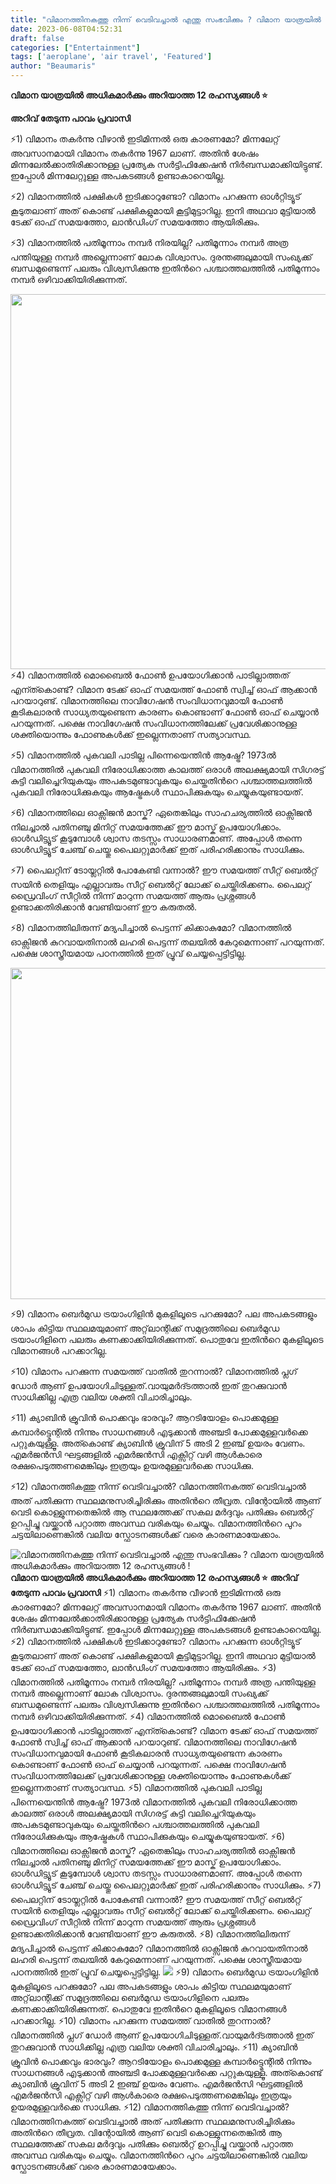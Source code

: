 ```yaml
---
title: "വിമാനത്തിനകത്തു നിന്ന് വെടിവച്ചാല്‍ എന്തു സംഭവിക്കും ? വിമാന യാത്രയിൽ അധികമാര്‍ക്കും അറിയാത്ത 12 രഹസ്യങ്ങള്‍ !"
date: 2023-06-08T04:52:31
draft: false
categories: ["Entertainment"]
tags: ['aeroplane', 'air travel', 'Featured']
author: "Beaumaris"
---
```


<strong>വിമാന യാത്രയിൽ അധികമാര്‍ക്കും അറിയാത്ത 12 രഹസ്യങ്ങള്‍ ⭐</strong>

<strong>അറിവ് തേടുന്ന പാവം പ്രവാസി</strong>

⚡1) വിമാനം തകര്‍ന്നു വീഴാന്‍ ഇടിമിന്നല്‍ ഒരു കാരണമോ? മിന്നലേറ്റ് അവസാനമായി വിമാനം തകര്‍ന്നു 1967 ലാണ്. അതിന്‍ ശേഷം മിന്നലേല്‍ക്കാതിരിക്കാനുള്ള പ്രത്യേക സര്‍ട്ടിഫിക്കേഷന്‍ നിര്‍ബന്ധമാക്കിയിട്ടുണ്ട്. ഇപ്പോള്‍ മിന്നലേറ്റുള്ള അപകടങ്ങള്‍ ഉണ്ടാകാറെയില്ല.

⚡2) വിമാനത്തില്‍ പക്ഷികള്‍ ഇടിക്കാറുണ്ടോ? വിമാനം പറക്കുന്ന ഓള്‍റ്റിട്യൂട് കൂടുതലാണ് അത് കൊണ്ട് പക്ഷികളുമായി കൂട്ടിമുട്ടാറില്ല. ഇനി അഥവാ മുട്ടിയാല്‍ ടേക്ക് ഓഫ് സമയത്തോ, ലാന്‍ഡിംഗ് സമയത്തോ ആയിരിക്കും.

⚡3) വിമാനത്തില്‍ പതിമൂന്നാം നമ്പര്‍ നിരയില്ല? പതിമൂന്നാം നമ്പര്‍ അത്ര പന്തിയുള്ള നമ്പര്‍ അല്ലെന്നാണ് ലോക വിശ്വാസം. ദുരന്തങ്ങലുമായി സംഖ്യക്ക് ബന്ധമുണ്ടെന്ന് പലരും വിശ്വസിക്കുന്നു ഇതിന്‍റെ പശ്ചാത്തലത്തില്‍ പതിമൂന്നാം നമ്പര്‍ ഒഴിവാക്കിയിരിക്കുന്നത്.

<a href="https://cdn.boolokam.com/articles/2023/06/ee1e-1.jpg"><img class="size-large wp-image-398740 aligncenter" src="https://cdn.boolokam.com/articles/2023/06/ee1e-1-1024x768.jpg" alt="" width="800" height="600" /></a>⚡4) വിമാനത്തില്‍ മൊബൈല്‍ ഫോണ്‍ ഉപയോഗിക്കാന്‍ പാടില്ലാത്തത് എന്ത്കൊണ്ട്? വിമാന ടേക്ക് ഓഫ് സമയത്ത് ഫോണ്‍ സ്വിച്ച് ഓഫ് ആക്കാന്‍ പറയാറുണ്ട്. വിമാനത്തിലെ നാവിഗേഷന്‍ സംവിധാനവുമായി ഫോണ്‍ കൂടികലാരന്‍ സാധ്യതയുണ്ടെന്ന കാരണം കൊണ്ടാണ് ഫോണ്‍ ഓഫ് ചെയ്യാന്‍ പറയുന്നത്. പക്ഷെ നാവിഗേഷന്‍ സംവിധാനത്തിലേക്ക് പ്രവേശിക്കാനുള്ള ശക്തിയൊന്നും ഫോണുകള്‍ക്ക് ഇല്ലെന്നതാണ് സത്യാവസ്ഥ.

⚡5) വിമാനത്തില്‍ പുകവലി പാടില്ല പിന്നെയെന്തിന്‍ ആഷ്ട്രേ? 1973ല്‍ വിമാനത്തില്‍ പുകവലി നിരോധിക്കാത്ത കാലത്ത് ഒരാള്‍ അലക്ഷ്യമായി സിഗരട്ട് കുട്ടി വലിച്ചെറിയുകയും അപകടമുണ്ടാവുകയും ചെയ്തതിന്‍റെ പശ്ചാത്തലത്തില്‍ പുകവലി നിരോധിക്കുകയും ആഷ്ട്രേകള്‍ സ്ഥാപിക്കുകയും ചെയ്യുകയുണ്ടായത്.

⚡6) വിമാനത്തിലെ ഓക്സിജന്‍ മാസ്ക്? ഏതെങ്കിലും സാഹചര്യത്തില്‍ ഓക്സിജന്‍ നിലച്ചാല്‍ പതിനഞ്ചു മിനിറ്റ് സമയത്തേക്ക് ഈ മാസ്ക് ഉപയോഗിക്കാം. ഓള്‍ഡിട്ട്യൂട് കൂടുമ്പോള്‍ ശ്വാസ തടസ്സം സാധാരണമാണ്. അപ്പോള്‍ തന്നെ ഓള്‍ഡിട്ട്യൂട് ചേഞ്ച് ചെയ്തു പൈലറ്റുമാര്‍ക്ക് ഇത് പരിഹരിക്കാനും സാധിക്കും.

⚡7) പൈലറ്റിന് ടോയ്ലറ്റില്‍ പോകേണ്ടി വന്നാല്‍? ഈ സമയത്ത് സീറ്റ് ബെല്‍റ്റ്‌ സയിന്‍ തെളിയും എല്ലാവരും സീറ്റ് ബെല്‍റ്റ്‌ ലോക്ക് ചെയ്തിരിക്കണം. പൈലറ്റ് ഡ്രൈവിംഗ് സീറ്റില്‍ നിന്ന് മാറുന്ന സമയത്ത് ആരും പ്രശ്നങ്ങള്‍ ഉണ്ടാക്കതിരിക്കാന്‍ വേണ്ടിയാണ് ഈ കരുതല്‍.

⚡8) വിമാനത്തിലിരുന്ന് മദ്യപിച്ചാല്‍ പെട്ടന്ന് കിക്കാകുമോ? വിമാനത്തില്‍ ഓക്സിജന്‍ കുറവായതിനാല്‍ ലഹരി പെട്ടന്ന് തലയില്‍ കേറുമെന്നാണ് പറയുന്നത്. പക്ഷെ ശാസ്ത്രീയമായ പഠനത്തില്‍ ഇത് പ്രൂവ് ചെയ്യപ്പെട്ടിട്ടില്ല.

<a href="https://cdn.boolokam.com/articles/2023/06/eeerrrr-scaled.jpg"><img class="size-large wp-image-398741" src="https://cdn.boolokam.com/articles/2023/06/eeerrrr-1024x678.jpg" alt="" width="800" height="530" /></a>

⚡9) വിമാനം ബെര്‍മുഡ ട്രയാംഗിളിന്‍ മുകളിലൂടെ പറക്കുമോ? പല അപകടങ്ങളും ശാപം കിട്ടിയ സ്ഥലമയുമാണ് അറ്റ്‌ലാന്റിക്ക് സമുദ്രത്തിലെ ബെര്‍മുഡ ട്രയാംഗിളിനെ പലരും കണക്കാക്കിയിരിക്കുന്നത്. പൊതുവേ ഇതിന്‍റെ മുകളിലൂടെ വിമാനങ്ങള്‍ പറക്കാറില്ല.

⚡10) വിമാനം പറക്കുന്ന സമയത്ത് വാതില്‍ തുറന്നാല്‍? വിമാനത്തില്‍ പ്ലഗ് ഡോര്‍ ആണ് ഉപയോഗിചിടുള്ളത്.വായുമര്‍ദ്ടത്താല്‍ ഇത് തുറക്കുവാന്‍ സാധിക്കില്ല എത്ര വലിയ ശക്തി വിചാരിച്ചാലും.

⚡11) ക്യാബിന്‍ ക്രൂവിന്‍ പൊക്കവും ഭാരവും? ആറടിയോളം പൊക്കമുള്ള കമ്പാര്‍ട്ട്മെന്റില്‍ നിന്നും സാധനങ്ങള്‍ എടുക്കാന്‍ അഞ്ചടി പോക്കമുള്ളവര്‍ക്കെ പറ്റുകയുള്ളൂ. അത്കൊണ്ട് ക്യാബിന്‍ ക്രൂവിന് 5 അടി 2 ഇഞ്ച് ഉയരം വേണം. എമര്‍ജന്‍സി ഘട്ടങ്ങളില്‍ എമര്‍ജന്‍സി എക്സിറ്റ് വഴി ആള്‍കാരെ രക്ഷപെടുത്തണമെങ്കിലും ഇത്രയും ഉയരമുള്ളവര്‍ക്കെ സാധിക്കു.

⚡12) വിമാനത്തികത്തു നിന്ന് വെടിവച്ചാല്‍? വിമാനത്തിനകത്ത്‌ വെടിവച്ചാല്‍ അത് പതിക്കുന്ന സ്ഥലമനുസരിച്ചിരിക്കും അതിന്‍റെ തീവ്രത. വിന്റോയില്‍ ആണ് വെടി കൊള്ളുന്നതെങ്കില്‍ ആ സ്ഥലത്തേക്ക് സകല മര്‍ദ്ദവും പതിക്കും ബെല്‍റ്റ്‌ ഉറപ്പിച്ചു വയ്ക്കാന്‍ പറ്റാത്ത അവസ്ഥ വരികയും ചെയ്യും. വിമാനത്തിന്‍റെ പുറം ചട്ടയിലാണെങ്കില്‍ വലിയ സ്ഫോടനങ്ങള്‍ക്ക് വരെ കാരണമായേക്കാം.


![വിമാനത്തിനകത്തു നിന്ന് വെടിവച്ചാല്‍ എന്തു സംഭവിക്കും ? വിമാന യാത്രയിൽ അധികമാര്‍ക്കും അറിയാത്ത 12 രഹസ്യങ്ങള്‍ !](https://cdn.boolokam.com/articles/2023/06/ee1e-1-1024x768.jpg)**വിമാന യാത്രയിൽ അധികമാര്‍ക്കും അറിയാത്ത 12 രഹസ്യങ്ങള്‍ ⭐** **അറിവ് തേടുന്ന പാവം പ്രവാസി** ⚡1) വിമാനം തകര്‍ന്നു വീഴാന്‍ ഇടിമിന്നല്‍ ഒരു കാരണമോ? മിന്നലേറ്റ് അവസാനമായി വിമാനം തകര്‍ന്നു 1967 ലാണ്. അതിന്‍ ശേഷം മിന്നലേല്‍ക്കാതിരിക്കാനുള്ള പ്രത്യേക സര്‍ട്ടിഫിക്കേഷന്‍ നിര്‍ബന്ധമാക്കിയിട്ടുണ്ട്. ഇപ്പോള്‍ മിന്നലേറ്റുള്ള അപകടങ്ങള്‍ ഉണ്ടാകാറെയില്ല. ⚡2) വിമാനത്തില്‍ പക്ഷികള്‍ ഇടിക്കാറുണ്ടോ? വിമാനം പറക്കുന്ന ഓള്‍റ്റിട്യൂട് കൂടുതലാണ് അത് കൊണ്ട് പക്ഷികളുമായി കൂട്ടിമുട്ടാറില്ല. ഇനി അഥവാ മുട്ടിയാല്‍ ടേക്ക് ഓഫ് സമയത്തോ, ലാന്‍ഡിംഗ് സമയത്തോ ആയിരിക്കും. ⚡3) വിമാനത്തില്‍ പതിമൂന്നാം നമ്പര്‍ നിരയില്ല? പതിമൂന്നാം നമ്പര്‍ അത്ര പന്തിയുള്ള നമ്പര്‍ അല്ലെന്നാണ് ലോക വിശ്വാസം. ദുരന്തങ്ങലുമായി സംഖ്യക്ക് ബന്ധമുണ്ടെന്ന് പലരും വിശ്വസിക്കുന്നു ഇതിന്‍റെ പശ്ചാത്തലത്തില്‍ പതിമൂന്നാം നമ്പര്‍ ഒഴിവാക്കിയിരിക്കുന്നത്. [](https://cdn.boolokam.com/articles/2023/06/ee1e-1.jpg)⚡4) വിമാനത്തില്‍ മൊബൈല്‍ ഫോണ്‍ ഉപയോഗിക്കാന്‍ പാടില്ലാത്തത് എന്ത്കൊണ്ട്? വിമാന ടേക്ക് ഓഫ് സമയത്ത് ഫോണ്‍ സ്വിച്ച് ഓഫ് ആക്കാന്‍ പറയാറുണ്ട്. വിമാനത്തിലെ നാവിഗേഷന്‍ സംവിധാനവുമായി ഫോണ്‍ കൂടികലാരന്‍ സാധ്യതയുണ്ടെന്ന കാരണം കൊണ്ടാണ് ഫോണ്‍ ഓഫ് ചെയ്യാന്‍ പറയുന്നത്. പക്ഷെ നാവിഗേഷന്‍ സംവിധാനത്തിലേക്ക് പ്രവേശിക്കാനുള്ള ശക്തിയൊന്നും ഫോണുകള്‍ക്ക് ഇല്ലെന്നതാണ് സത്യാവസ്ഥ. ⚡5) വിമാനത്തില്‍ പുകവലി പാടില്ല പിന്നെയെന്തിന്‍ ആഷ്ട്രേ? 1973ല്‍ വിമാനത്തില്‍ പുകവലി നിരോധിക്കാത്ത കാലത്ത് ഒരാള്‍ അലക്ഷ്യമായി സിഗരട്ട് കുട്ടി വലിച്ചെറിയുകയും അപകടമുണ്ടാവുകയും ചെയ്തതിന്‍റെ പശ്ചാത്തലത്തില്‍ പുകവലി നിരോധിക്കുകയും ആഷ്ട്രേകള്‍ സ്ഥാപിക്കുകയും ചെയ്യുകയുണ്ടായത്. ⚡6) വിമാനത്തിലെ ഓക്സിജന്‍ മാസ്ക്? ഏതെങ്കിലും സാഹചര്യത്തില്‍ ഓക്സിജന്‍ നിലച്ചാല്‍ പതിനഞ്ചു മിനിറ്റ് സമയത്തേക്ക് ഈ മാസ്ക് ഉപയോഗിക്കാം. ഓള്‍ഡിട്ട്യൂട് കൂടുമ്പോള്‍ ശ്വാസ തടസ്സം സാധാരണമാണ്. അപ്പോള്‍ തന്നെ ഓള്‍ഡിട്ട്യൂട് ചേഞ്ച് ചെയ്തു പൈലറ്റുമാര്‍ക്ക് ഇത് പരിഹരിക്കാനും സാധിക്കും. ⚡7) പൈലറ്റിന് ടോയ്ലറ്റില്‍ പോകേണ്ടി വന്നാല്‍? ഈ സമയത്ത് സീറ്റ് ബെല്‍റ്റ്‌ സയിന്‍ തെളിയും എല്ലാവരും സീറ്റ് ബെല്‍റ്റ്‌ ലോക്ക് ചെയ്തിരിക്കണം. പൈലറ്റ് ഡ്രൈവിംഗ് സീറ്റില്‍ നിന്ന് മാറുന്ന സമയത്ത് ആരും പ്രശ്നങ്ങള്‍ ഉണ്ടാക്കതിരിക്കാന്‍ വേണ്ടിയാണ് ഈ കരുതല്‍. ⚡8) വിമാനത്തിലിരുന്ന് മദ്യപിച്ചാല്‍ പെട്ടന്ന് കിക്കാകുമോ? വിമാനത്തില്‍ ഓക്സിജന്‍ കുറവായതിനാല്‍ ലഹരി പെട്ടന്ന് തലയില്‍ കേറുമെന്നാണ് പറയുന്നത്. പക്ഷെ ശാസ്ത്രീയമായ പഠനത്തില്‍ ഇത് പ്രൂവ് ചെയ്യപ്പെട്ടിട്ടില്ല. [![](https://cdn.boolokam.com/articles/2023/06/eeerrrr-1024x678.jpg)](https://cdn.boolokam.com/articles/2023/06/eeerrrr-scaled.jpg) ⚡9) വിമാനം ബെര്‍മുഡ ട്രയാംഗിളിന്‍ മുകളിലൂടെ പറക്കുമോ? പല അപകടങ്ങളും ശാപം കിട്ടിയ സ്ഥലമയുമാണ് അറ്റ്‌ലാന്റിക്ക് സമുദ്രത്തിലെ ബെര്‍മുഡ ട്രയാംഗിളിനെ പലരും കണക്കാക്കിയിരിക്കുന്നത്. പൊതുവേ ഇതിന്‍റെ മുകളിലൂടെ വിമാനങ്ങള്‍ പറക്കാറില്ല. ⚡10) വിമാനം പറക്കുന്ന സമയത്ത് വാതില്‍ തുറന്നാല്‍? വിമാനത്തില്‍ പ്ലഗ് ഡോര്‍ ആണ് ഉപയോഗിചിടുള്ളത്.വായുമര്‍ദ്ടത്താല്‍ ഇത് തുറക്കുവാന്‍ സാധിക്കില്ല എത്ര വലിയ ശക്തി വിചാരിച്ചാലും. ⚡11) ക്യാബിന്‍ ക്രൂവിന്‍ പൊക്കവും ഭാരവും? ആറടിയോളം പൊക്കമുള്ള കമ്പാര്‍ട്ട്മെന്റില്‍ നിന്നും സാധനങ്ങള്‍ എടുക്കാന്‍ അഞ്ചടി പോക്കമുള്ളവര്‍ക്കെ പറ്റുകയുള്ളൂ. അത്കൊണ്ട് ക്യാബിന്‍ ക്രൂവിന് 5 അടി 2 ഇഞ്ച് ഉയരം വേണം. എമര്‍ജന്‍സി ഘട്ടങ്ങളില്‍ എമര്‍ജന്‍സി എക്സിറ്റ് വഴി ആള്‍കാരെ രക്ഷപെടുത്തണമെങ്കിലും ഇത്രയും ഉയരമുള്ളവര്‍ക്കെ സാധിക്കു. ⚡12) വിമാനത്തികത്തു നിന്ന് വെടിവച്ചാല്‍? വിമാനത്തിനകത്ത്‌ വെടിവച്ചാല്‍ അത് പതിക്കുന്ന സ്ഥലമനുസരിച്ചിരിക്കും അതിന്‍റെ തീവ്രത. വിന്റോയില്‍ ആണ് വെടി കൊള്ളുന്നതെങ്കില്‍ ആ സ്ഥലത്തേക്ക് സകല മര്‍ദ്ദവും പതിക്കും ബെല്‍റ്റ്‌ ഉറപ്പിച്ചു വയ്ക്കാന്‍ പറ്റാത്ത അവസ്ഥ വരികയും ചെയ്യും. വിമാനത്തിന്‍റെ പുറം ചട്ടയിലാണെങ്കില്‍ വലിയ സ്ഫോടനങ്ങള്‍ക്ക് വരെ കാരണമായേക്കാം.
